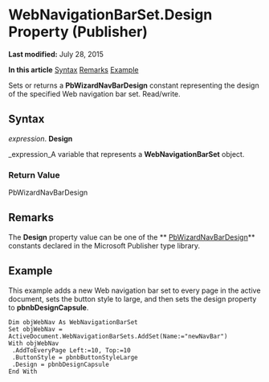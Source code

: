 
# WebNavigationBarSet.Design Property (Publisher)

 **Last modified:** July 28, 2015

 **In this article**
 [Syntax](#sectionSection0)
 [Remarks](#sectionSection1)
 [Example](#sectionSection2)


Sets or returns a  **PbWizardNavBarDesign** constant representing the design of the specified Web navigation bar set. Read/write.


## Syntax
<a name="sectionSection0"> </a>

 _expression_. **Design**

 _expression_A variable that represents a  **WebNavigationBarSet** object.


### Return Value

PbWizardNavBarDesign


## Remarks
<a name="sectionSection1"> </a>

The  **Design** property value can be one of the ** [PbWizardNavBarDesign](444da94f-a0e9-4630-bbe0-7c1832029f32.md)** constants declared in the Microsoft Publisher type library.


## Example
<a name="sectionSection2"> </a>

This example adds a new Web navigation bar set to every page in the active document, sets the button style to large, and then sets the design property to  **pbnbDesignCapsule**.


```
Dim objWebNav As WebNavigationBarSet 
Set objWebNav = ActiveDocument.WebNavigationBarSets.AddSet(Name:="newNavBar") 
With objWebNav 
 .AddToEveryPage Left:=10, Top:=10 
 .ButtonStyle = pbnbButtonStyleLarge 
 .Design = pbnbDesignCapsule 
End With
```

